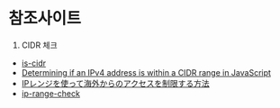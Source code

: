 # 참조사이트
1. CIDR 체크
- [is-cidr](https://github.com/silverwind/is-cidr)
- [Determining if an IPv4 address is within a CIDR range in JavaScript](https://tech.mybuilder.com/determining-if-an-ipv4-address-is-within-a-cidr-range-in-javascript/)
- [IPレンジを使って海外からのアクセスを制限する方法](https://tomokazu-kozuma.com/how-to-restrict-access-from-overseas-using-ip-range/)
- [ip-range-check](https://github.com/danielcompton/ip-range-check)